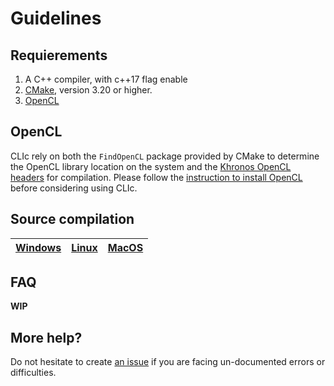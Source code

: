 # Guidelines

## Requierements

1. A C++ compiler, with c++17 flag enable
2. [CMake](https://cmake.org/download/), version 3.20 or higher.
3. [OpenCL](https://www.khronos.org/opencl/)

## OpenCL

CLIc rely on both the `FindOpenCL` package provided by CMake to determine the OpenCL library location on the system and the [Khronos OpenCL headers](https://github.com/KhronosGroup/OpenCL-Headers) for compilation.
Please follow the [instruction to install OpenCL](./opencl_installation.md) before considering using CLIc.

## Source compilation

|[Windows](./windows_build/windows_build.md)|[Linux](./linux_build/linux_build.md)|[MacOS](./macos_build/macos_build.md)|
|-|-|-|

## FAQ

**WIP**

## More help?

Do not hesitate to create [an issue](https://github.com/clEsperanto/CLIc_prototype/issues) if you are facing un-documented errors or difficulties.